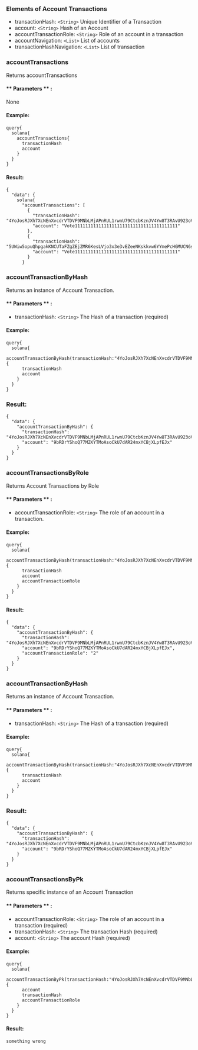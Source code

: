 

### Elements of Account Transactions 
* transactionHash: `<String>` Unique Identifier of a Transaction
* account: `<String>` Hash of an Account
* accountTransactionRole: `<String>` Role of an account in a transaction 
* accountNavigation: `<List>` List of accounts
* transactionHashNavigation: `<List>` List of transaction 

### accountTransactions
Returns accountTransactions 

#### ** Parameters ** : 

None

#### Example:
```
query{
  solana{
    accountTransactions{
      transactionHash
      account
    }
  }
}
```

#### Result:
```
{
  "data": {
    solana{
      "accountTransactions": [
        {
          "transactionHash": "4YoJosRJXh7XcNEnXvcdrVTDVF9MNbLMjAPnRUL1rwnU79CtcbKznJV4Yw8T3RAvU923oV4DE3XkBhA9BWhdtWeY",
          "account": "Vote111111111111111111111111111111111111111"
        },
        {
          "transactionHash": "5UWiw5opuQhpgakKNCUTaFZgZEjZMR6KesLVjo3x3e3vEZeeNKskkvw6YYmePcHGMUCN6soLgKfnVeA3mFzz5nnj",
          "account": "Vote111111111111111111111111111111111111111"
        }
      }

```

### accountTransactionByHash
Returns an instance of Account Transaction.

#### ** Parameters ** : 
* transactionHash: `<String>` The Hash of a transaction (required)

#### Example:
```
query{
  solana{
    accountTransactionByHash(transactionHash:"4YoJosRJXh7XcNEnXvcdrVTDVF9MNbLMjAPnRUL1rwnU79CtcbKznJV4Yw8T3RAvU923oV4DE3XkBhA9BWhdtWeY"){
      transactionHash
      account
    }
  }
}
```

### Result:
```
{
  "data": {
    "accountTransactionByHash": {
      "transactionHash": "4YoJosRJXh7XcNEnXvcdrVTDVF9MNbLMjAPnRUL1rwnU79CtcbKznJV4Yw8T3RAvU923oV4DE3XkBhA9BWhdtWeY",
      "account": "9bRDrYShoQ77MZKYTMoAsoCkU7dAR24mxYCBjXLpfEJx"
    }
  }
}
```

### accountTransactionsByRole
Returns Account Transactions by Role

#### ** Parameters ** : 
* accountTransactionRole: `<String>` The role of an account in a transaction. 

#### Example:
```
query{
  solana{
    accountTransactionByHash(transactionHash:"4YoJosRJXh7XcNEnXvcdrVTDVF9MNbLMjAPnRUL1rwnU79CtcbKznJV4Yw8T3RAvU923oV4DE3XkBhA9BWhdtWeY"){
      transactionHash
      account
      accountTransactionRole
    }
  }
}
```

#### Result:
```
{
  "data": {
    "accountTransactionByHash": {
      "transactionHash": "4YoJosRJXh7XcNEnXvcdrVTDVF9MNbLMjAPnRUL1rwnU79CtcbKznJV4Yw8T3RAvU923oV4DE3XkBhA9BWhdtWeY",
      "account": "9bRDrYShoQ77MZKYTMoAsoCkU7dAR24mxYCBjXLpfEJx",
      "accountTransactionRole": "2"
    }
  }
}
```

### accountTransactionByHash
Returns an instance of Account Transaction.

#### ** Parameters ** : 
* transactionHash: `<String>` The Hash of a transaction (required)

#### Example:
```
query{
  solana{
    accountTransactionByHash(transactionHash:"4YoJosRJXh7XcNEnXvcdrVTDVF9MNbLMjAPnRUL1rwnU79CtcbKznJV4Yw8T3RAvU923oV4DE3XkBhA9BWhdtWeY"){
      transactionHash
      account
    }
  }
}
```

### Result:
```
{
  "data": {
    "accountTransactionByHash": {
      "transactionHash": "4YoJosRJXh7XcNEnXvcdrVTDVF9MNbLMjAPnRUL1rwnU79CtcbKznJV4Yw8T3RAvU923oV4DE3XkBhA9BWhdtWeY",
      "account": "9bRDrYShoQ77MZKYTMoAsoCkU7dAR24mxYCBjXLpfEJx"
    }
  }
}
```

### accountTransactionsByPk
Returns specific instance of an Account Transaction 

#### ** Parameters ** : 
* accountTransactionRole: `<String>` The role of an account in a transaction (required)
* transactionHash: `<String>` The transaction Hash (required)
* account: `<String>` The account Hash (required)


#### Example:
```
query{
  solana{
    accountTransactionByPk(transactionHash:"4YoJosRJXh7XcNEnXvcdrVTDVF9MNbLMjAPnRUL1rwnU79CtcbKznJV4Yw8T3RAvU923oV4DE3XkBhA9BWhdtWeY",account:"Vote111111111111111111111111111111111111111",accountTransactionRole:"4"){
      account
      transactionHash
      accountTransactionRole
    }
  }
}
```

#### Result:
```
something wrong
```






